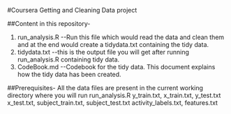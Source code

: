 #Coursera Getting and Cleaning Data project

##Content in this repository-
1. run_analysis.R --Run this file which would read the data and clean them and at the end would create a tidydata.txt containing the tidy data.
2. tidydata.txt --this is the output file you will get after running run_analysis.R containing tidy data.
3. CodeBook.md --Codebook for the tidy data. This document explains how the tidy data has been created.

##Prerequisites-
All the data files are present in the current working directory where you will run run_analysis.R
	y_train.txt, x_train.txt, y_test.txt
	x_test.txt, subject_train.txt, subject_test.txt 
	activity_labels.txt, features.txt
